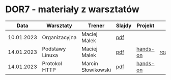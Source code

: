 # DOR7 - materiały z warsztatów

| Data       | Warsztaty       | Trener       | Slajdy                                                | Projekt | Extra |
|------------|-----------------|--------------|-------------------------------------------------------| ------- | ----- |
| 10.01.2023 | Organizacyjna | Maciej Malek | [pdf](./prezentacje/DOR7%20-%20prezentacja%20organizacyjna.pdf) | | |
| 14.01.2023 | Podstawy Linuxa | Maciej Malek | [pdf](./prezentacje/DOR7%20-%20Podstawy%20Linuxa.pdf) | [hands-on](./linux/zadania.md) | [rozwiazania](./linux/rozwiazania.md) |
| 14.01.2023 | Protokol HTTP | Marcin Słowikowski | [pdf](./prezentacje/Protokol_HTTP.pdf) | [hands-on](./http/workbook.md) | |
